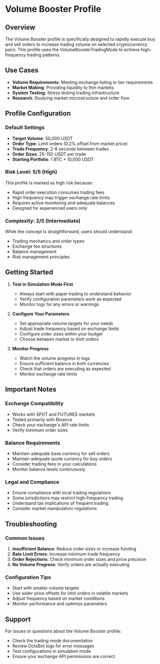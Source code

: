# Volume Booster Profile

## Overview
The Volume Booster profile is specifically designed to rapidly execute buy and sell orders to increase trading volume on selected cryptocurrency pairs. This profile uses the VolumeBoosterTradingMode to achieve high-frequency trading patterns.

## Use Cases
- **Volume Requirements**: Meeting exchange listing or tier requirements
- **Market Making**: Providing liquidity to thin markets  
- **System Testing**: Stress testing trading infrastructure
- **Research**: Studying market microstructure and order flow

## Profile Configuration

### Default Settings
- **Target Volume**: 50,000 USDT
- **Order Type**: Limit orders (0.2% offset from market price)
- **Trade Frequency**: 2-8 seconds between trades
- **Order Sizes**: 25-150 USDT per trade
- **Starting Portfolio**: 1 BTC + 10,000 USDT

### Risk Level: 5/5 (High)
This profile is marked as high risk because:
- Rapid order execution consumes trading fees
- High frequency may trigger exchange rate limits  
- Requires active monitoring and adequate balances
- Designed for experienced users only

### Complexity: 2/5 (Intermediate)
While the concept is straightforward, users should understand:
- Trading mechanics and order types
- Exchange fee structures
- Balance management
- Risk management principles

## Getting Started

1. **Test in Simulation Mode First**
   - Always start with paper trading to understand behavior
   - Verify configuration parameters work as expected
   - Monitor logs for any errors or warnings

2. **Configure Your Parameters**
   - Set appropriate volume targets for your needs
   - Adjust trade frequency based on exchange limits
   - Configure order sizes within your budget
   - Choose between market or limit orders

3. **Monitor Progress**
   - Watch the volume progress in logs
   - Ensure sufficient balance in both currencies
   - Check that orders are executing as expected
   - Monitor exchange rate limits

## Important Notes

### Exchange Compatibility  
- Works with SPOT and FUTURES markets
- Tested primarily with Binance
- Check your exchange's API rate limits
- Verify minimum order sizes

### Balance Requirements
- Maintain adequate base currency for sell orders
- Maintain adequate quote currency for buy orders  
- Consider trading fees in your calculations
- Monitor balance levels continuously

### Legal and Compliance
- Ensure compliance with local trading regulations
- Some jurisdictions may restrict high-frequency trading
- Understand tax implications of frequent trading
- Consider market manipulation regulations

## Troubleshooting

### Common Issues
1. **Insufficient Balance**: Reduce order sizes or increase funding
2. **Rate Limit Errors**: Increase minimum trade frequency
3. **Order Rejections**: Check minimum order sizes and price precision
4. **No Volume Progress**: Verify orders are actually executing

### Configuration Tips
- Start with smaller volume targets
- Use wider price offsets for limit orders in volatile markets
- Adjust frequency based on market conditions
- Monitor performance and optimize parameters

## Support
For issues or questions about the Volume Booster profile:
- Check the trading mode documentation
- Review OctoBot logs for error messages  
- Test configurations in simulation mode
- Ensure your exchange API permissions are correct
